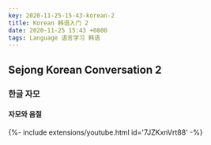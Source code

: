```yaml
---
key: 2020-11-25-15-43-korean-2
title: Korean 韩语入门 2
date: 2020-11-25 15:43 +0800
tags: Language 语言学习 韩语
---
```


## Sejong Korean Conversation 2

### 한글 자모

#### 자모와 음절

<div>{%- include extensions/youtube.html id='7JZKxnVrt88' -%}</div>

<!--more-->
